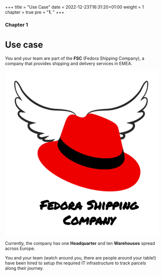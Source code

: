 +++
title = "Use Case"
date = 2022-12-23T16:31:20+01:00
weight = 1
chapter = true
pre = "<b>1. </b>"
+++

### Chapter 1

# Use case

You and your team are part of the **FSC** (Fedora Shipping Company), a company that provides shipping and delivery services in EMEA.

![logo](/images/fsc-logo.png)

Currently, the company has one **Headquarter** and ten **Warehouses** spread across Europe.

You and your team (watch around you, there are people around your table!) have been hired to setup the required IT infrastructure to track parcels along their journey.

